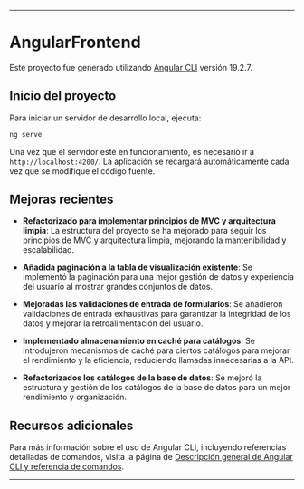 
---

# AngularFrontend

Este proyecto fue generado utilizando [Angular CLI](https://github.com/angular/angular-cli) versión 19.2.7.

## Inicio del proyecto

Para iniciar un servidor de desarrollo local, ejecuta:

```bash
ng serve
```

Una vez que el servidor esté en funcionamiento, es necesario ir a `http://localhost:4200/`. La aplicación se recargará automáticamente cada vez que se modifique el código fuente.

## Mejoras recientes

- **Refactorizado para implementar principios de MVC y arquitectura limpia**: La estructura del proyecto se ha mejorado para seguir los principios de MVC y arquitectura limpia, mejorando la mantenibilidad y escalabilidad.
  
- **Añadida paginación a la tabla de visualización existente**: Se implementó la paginación para una mejor gestión de datos y experiencia del usuario al mostrar grandes conjuntos de datos.

- **Mejoradas las validaciones de entrada de formularios**: Se añadieron validaciones de entrada exhaustivas para garantizar la integridad de los datos y mejorar la retroalimentación del usuario.

- **Implementado almacenamiento en caché para catálogos**: Se introdujeron mecanismos de caché para ciertos catálogos para mejorar el rendimiento y la eficiencia, reduciendo llamadas innecesarias a la API.

- **Refactorizados los catálogos de la base de datos**: Se mejoró la estructura y gestión de los catálogos de la base de datos para un mejor rendimiento y organización.

## Recursos adicionales

Para más información sobre el uso de Angular CLI, incluyendo referencias detalladas de comandos, visita la página de [Descripción general de Angular CLI y referencia de comandos](https://angular.dev/tools/cli).

--- 
